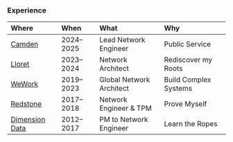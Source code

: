 ### Experience

| Where| When | What| Why |
| :-- | :-- | :-- | :-- |
| [Camden](https://www.camden.gov.uk/) | 2024–2025 | Lead Network Engineer | Public Service |
| [Lloret](https://www.lloret.co.uk/) | 2023–2024 | Network Architect | Rediscover my Roots |
| [WeWork](https://www.wework.com/) | 2019–2023 | Global Network Architect | Build Complex Systems |
| [Redstone](https://www.onnecgroup.com/) | 2017–2018 | Network Engineer & TPM | Prove Myself |
| [Dimension Data](https://www.dimensiondata.com/en-gb/) | 2012–2017 | PM to Network Engineer | Learn the Ropes |

